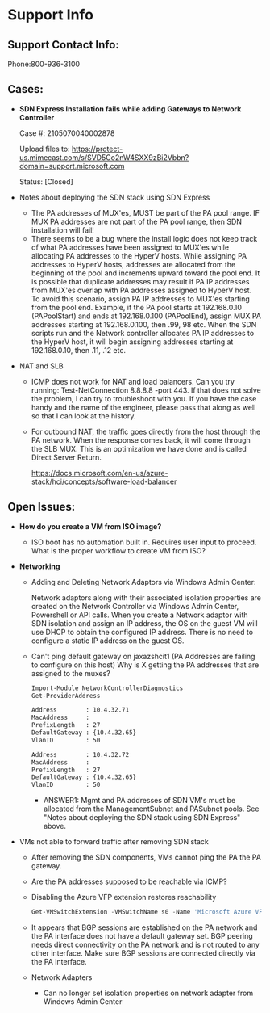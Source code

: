 # **Support Info**


## **Support Contact Info:**
Phone:800-936-3100


## **Cases:**

* **SDN Express Installation fails while adding Gateways to Network Controller**

  Case #:
  2105070040002878

  Upload files to:
  <https://protect-us.mimecast.com/s/SVD5Co2nW4SXX9zBi2Vbbn?domain=support.microsoft.com>

  Status: [Closed]

* Notes about deploying the SDN stack using SDN Express
  * The PA addresses of MUX'es, MUST be part of the PA pool range. IF MUX PA
    addresses are not part of the PA pool range, then SDN installation will
    fail!
  * There seems to be a bug where the install logic does not keep track of
    what PA addresses have been assigned to MUX'es while allocating PA
    addresses to the HyperV hosts. While assigning PA addresses to HyperV
    hosts, addresses are allocated from the beginning of the pool and
    increments upward toward the pool end. It is possible that duplicate
    addresses may result if PA IP addresses from MUX'es overlap with
    PA addresses assigned to HyperV host. To avoid this scenario, assign PA IP
    addresses to MUX'es starting from the pool end.  Example, if the PA pool
    starts at 192.168.0.10 (PAPoolStart) and ends at 192.168.0.100 (PAPoolEnd),
    assign MUX PA addresses starting at 192.168.0.100, then .99, 98 etc. When
    the SDN scripts run and the Network controller allocates PA IP addresses
    to the HyperV host, it will begin assigning addresses starting at
    192.168.0.10, then .11, .12 etc. 

* NAT and SLB
  * ICMP does not work for NAT and load balancers. Can you try running:
    Test-NetConnection 8.8.8.8 -port 443. If that does not solve the problem,
    I can try to  troubleshoot with you. If you have the case handy and the
    name of the engineer, please pass that along as well so that I can look at
    the history.
  * For outbound NAT, the traffic goes directly from the host through the PA
    network. When the response comes back, it will come through the SLB MUX.
    This is an optimization we have done and is called Direct Server Return.
    
    <https://docs.microsoft.com/en-us/azure-stack/hci/concepts/software-load-balancer>  

 

## **Open Issues:**

* **How do you create a VM from ISO image?**
  * ISO boot has no automation built in. Requires user input to proceed.
    What is the proper workflow to create VM from ISO?

* **Networking**
  
  * Adding and Deleting Network Adaptors via Windows Admin Center:

    Network adaptors along with their associated isolation properties are
    created on the Network Controller via Windows Admin Center, Powershell
    or API calls. When you create a Network adaptor with SDN isolation and
    assign an IP address, the OS on the guest VM will use DHCP to obtain
    the configured IP address. There is no need to configure a static IP
    address on the guest OS.

  * Can't ping default gateway on jaxazshcit1 (PA Addresses are failing to configure on this host)
    Why is X getting the PA addresses that are assigned to the muxes?
    
    ```bash
    Import-Module NetworkControllerDiagnostics
    Get-ProviderAddress
    
    Address        : 10.4.32.71
    MacAddress     :
    PrefixLength   : 27
    DefaultGateway : {10.4.32.65}
    VlanID         : 50

    Address        : 10.4.32.72
    MacAddress     :
    PrefixLength   : 27
    DefaultGateway : {10.4.32.65}
    VlanID         : 50
    ```
    * ANSWER1: Mgmt and PA addresses of SDN VM's must be allocated from the
      ManagementSubnet and PASubnet pools. See "Notes about deploying the SDN
      stack using SDN Express" above.

* VMs not able to forward traffic after removing SDN stack
  * After removing the SDN components, VMs cannot ping the PA the PA gateway.
  * Are the PA addresses supposed to be reachable via ICMP?
  * Disabling the Azure VFP extension restores reachability
    ```powershell
    Get-VMSwitchExtension -VMSwitchName s0 -Name 'Microsoft Azure VFP Switch Extension' | Disable-VMSwitchExtension
    ```

  * It appears that BGP sessions are established on the PA network and the
    PA interface does not have a default gateway set. BGP peering needs
    direct connectivity on the PA network and is not routed to any other
    interface. Make sure BGP sessions are connected directly via the PA
    interface.

  * Network Adapters
    * Can no longer set isolation properties on network adapter from Windows Admin Center

